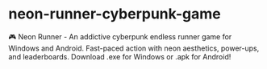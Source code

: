 # neon-runner-cyberpunk-game
🎮 Neon Runner - An addictive cyberpunk endless runner game for Windows and Android. Fast-paced action with neon aesthetics, power-ups, and leaderboards. Download .exe for Windows or .apk for Android!
